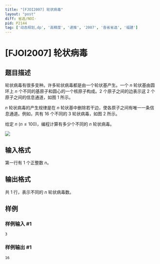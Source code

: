 ```yaml
---
title: "[FJOI2007] 轮状病毒"
layout: "post"
diff: 省选/NOI-
pid: P2144
tag: ['动态规划,dp', '高精度', '递推', '2007', '各省省选', '福建']
---
```

# [FJOI2007] 轮状病毒
## 题目描述

轮状病毒有很多变种。许多轮状病毒都是由一个轮状基产生。一个 $n$ 轮状基由圆环上 $n$ 个不同的基原子和圆心的一个核原子构成。$2$ 个原子之间的边表示这 $2$ 个原子之间的信息通道，如图 1 所示。

$n$ 轮状病毒的产生规律是在 $n$ 轮状基中删除若干边，使各原子之间有唯一一条信息通道。例如，共有 $16$ 个不同的 $3$ 轮状病毒，如图 2 所示。

给定 $n\ (n\le100)$，编程计算有多少个不同的 $n$ 轮状病毒。

![](https://cdn.luogu.com.cn/upload/pic/1408.png)

## 输入格式

第一行有 $1$ 个正整数 $n$。

## 输出格式

共 $1$ 行，表示不同的 $n$ 轮状病毒数。

## 样例

### 样例输入 #1
```
3

```
### 样例输出 #1
```
16
```
